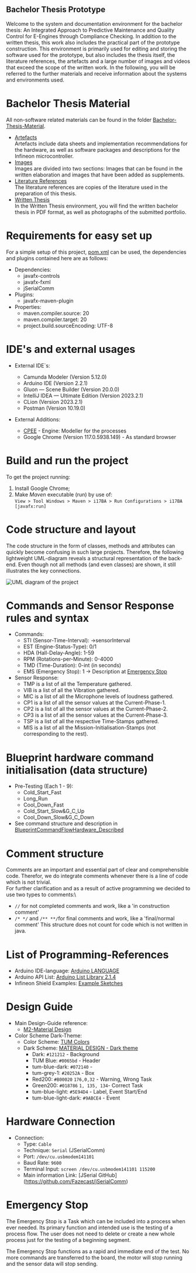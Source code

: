 ## Bachelor Thesis Prototype

Welcome to the system and documentation environment for the bachelor thesis: An Integrated Approach to Predictive 
Maintenance and Quality Control for E-Engines through Compliance Checking. In addition to the written thesis, this work
also includes the practical part of the prototype construction. This environment is primarily used for editing and 
storing the software used for the prototype, but also includes the thesis itself, the literature references, the 
artefacts and a large number of images and videos that exceed the scope of the written work. In the following, you will
be referred to the further materials and receive information about the systems and environments used.

# Bachelor Thesis Material
All non-software related materials can be found in the folder [Bachelor-Thesis-Material](Bachelor-Thesis-Material).
* [Artefacts](Bachelor-Thesis-Material/Artefacts)\
  Artefacts include data sheets and implementation recommendations for the hardware, as well as software packages and 
  descriptions for the Infineon microcontroller.
* [Images](Bachelor-Thesis-Material/Images)\
  Images are divided into two sections: Images that can be found in the written elaboration and images that have been 
  added as supplements.
* [Literature References](Bachelor-Thesis-Material/Literature_References)\
  The literature references are copies of the literature used in the preparation of this thesis.
* [Written Thesis](Bachelor-Thesis-Material/Written_Thesis)\
  In the Written Thesis environment, you will find the written bachelor thesis in PDF format, as well as photographs of
  the submitted portfolio.

# Requirements for easy set up
For a simple setup of this project, [pom.xml](pom.xml) can be used,
the dependencies and plugins contained here are as follows:

* Dependencies:
    * javafx-controls
    * javafx-fxml
    * jSerialComm
* Plugins:
    * javafx-maven-plugin
* Properties:
    * maven.compiler.source: 20
    * maven.compiler.target: 20
    * project.build.sourceEncoding: UTF-8

# IDE's and external usages
* External IDE`s:
  * Camunda Modeler (Version 5.12.0)
  * Arduino IDE (Version 2.2.1)
  * Gluon — Scene Builder (Version 20.0.0)
  * IntelliJ IDEA — Ultimate Edition (Version 2023.2.1)
  * CLion (Version 2023.2.1)
  * Postman (Version 10.19.0)

* External Additions:
  * [CPEE](https://cpee.org/) - Engine: Modeller for the processes
  * Google Chrome (Version 117.0.5938.149) - As standard browser

# Build and run the project
To get the project running:
1. Install Google Chrome;
2. Make *Maven* executable (run) by use of:\
   ```View > Tool Windows > Maven > i17BA > Run Configurations > i17BA [javafx:run]```

# Code structure and layout
The code structure in the form of classes, methods and attributes can quickly become confusing in such large projects.
Therefore, the following lightweight UML-diagram reveals a structural representation of the back-end. Even though not
all methods (and even classes) are shown, it still illustrates the key connections.

![UML diagram of the project](UML.png)

# Commands and Sensor Response rules and syntax
* Commands:
  * STI (Sensor-Time-Interval): ->sensorInterval
  * EST (Engine-Status-Type): 0/1
  * HDA (Hall-Delay-Angle): 1-59
  * RPM (Rotations-per-Minute): 0-4000
  * TMD (Time-Duration): 0-int (in seconds)
  * EMS (Emergency Stop): 1 -> Description at [Emergency Stop](#Emergency-Stop)
* Sensor Response:
  * TMP is a list of all the Temperature gathered.
  * VIB is a list of all the Vibration gathered.
  * MIC is a list of all the Microphone levels of loudness gathered.
  * CP1 is a list of all the sensor values at the Current-Phase-1.
  * CP2 is a list of all the sensor values at the Current-Phase-2.
  * CP3 is a list of all the sensor values at the Current-Phase-3.
  * TSP is a list of all the respective Time-Stamps gathered.
  * MIS is a list of all the Mission-Initialisation-Stamps (not corresponding to the rest).

# Blueprint hardware command initialisation (data structure)
* Pre-Testing (Each 1 - 9):
  * Cold_Start_Fast
  * Long_Run
  * Cool_Down_Fast
  * Cold_Start_Slow&G_C_Up
  * Cool_Down_Slow&G_C_Down
* See command structure and description in
  [BlueprintCommandFlowHardware_Described](src/main/resources/adminFiles/BlueprintCommandFlowHardware_Described.txt)

# Comment structure 
Comments are an important and essential part of clear and comprehensible code. Therefor, we do integrate comments
whenever there is a line of code which is not trivial.\
For further clarification and as a result of active programming we decided to use two types to comments:\
  * `//` for not completed comments and work, like a 'in construction comment'
  * `/* */` and `/** **/`for final comments and work, like a 'final/normal comment'
This structure does not count for code which is not written in java.

# List of Programming-References
* Arduino IDE-language: [Arduino LANGUAGE](https://www.arduino.cc/reference/en/)
* Arduino API List: [Arduino List Library  2.1.4](https://nkaaf.github.io/Arduino-List/html/index.html)
* Infineon Shield Examples: [Example Sketches](Bachelor-Thesis-Material/Artefacts/TLE9879QXA40/02_example_sketches)

# Design Guide
* Main Design-Guide reference:
  * [M2-Material Design](https://m2.material.io/design/color/dark-theme.html)
* Color Scheme Dark-Theme:
  * Color Scheme: [TUM Colors](https://gist.github.com/lnksz/51e3566af2df5c7aa678cd4dfc8305f7)
  * Dark Scheme: [MATERIAL DESIGN - Dark theme](https://m2.material.io/design/color/dark-theme.html#ui-application)
    * Dark: `#121212` - Background
    * TUM Blue: `#0065bd` - Header
    * tum-blue-dark: `#072140` - 
    * tum-grey-1: `#20252A` - Box
    * Red200: `#B00020` `176,0,32` - Warning, Wrong Task
    * Green200: `#018786` `1, 135, 134`- Correct Task
    * tum-blue-light: `#5E94D4` - Label, Event Start/End
    * tum-blue-light-dark: `#9ABCE4` - Event

# Hardware Connection
* Connection:
  * Type: `Cable`
  * Technique: `Serial` (JSerialComm)
  * Port: `/dev/cu.usbmodem141101`
  * Baud Rate: `9600`
  * Terminal Input: `screen /dev/cu.usbmodem141101 115200`
  * Main information Link: [JSerial GitHub] (https://github.com/Fazecast/jSerialComm)

# Emergency Stop
The Emergency Stop is a Task which can be included into a process when ever needed.
Its primary function and intended use is the testing of a process flow. The user does
not need to delete or create a new whole process just for the testing of a beginning segment.

The Emergency Stop functions as a rapid and immediate end of the test. No more commands are
transferred to the board, the motor will stop running and the sensor data will stop sending.